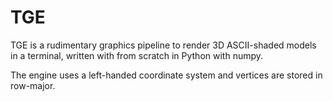 # TGE

TGE is a rudimentary graphics pipeline to render 3D ASCII-shaded models in a terminal, written with from scratch in Python with numpy.

The engine uses a left-handed coordinate system and vertices are stored in row-major.
